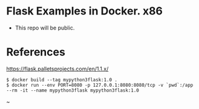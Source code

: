 # Flask Examples in Docker. x86

- This repo will be public. 


# References

https://flask.palletsprojects.com/en/1.1.x/


```
$ docker build --tag mypython3flask:1.0 .
$ docker run --env PORT=8080 -p 127.0.0.1:8080:8080/tcp -v `pwd`:/app   --rm -it --name mypython3flask mypython3flask:1.0
```
~     
